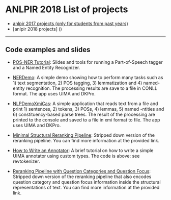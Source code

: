 # ANLPIR 2018 List of projects 
* [anlpir 2017 projects (only for students from past years)](https://docs.google.com/document/d/14h9ondHEcp2ZBe5-dvA6I0XGdo7tFs0qNWH8X9w-fiY)
* [anlpir 2018 projects] ()

---

## Code examples and slides

* [POS-NER Tutorial](https://github.com/mnicosia/anlpir-2016/tree/master/pos-ner): Slides and tools for running a Part-of-Speech tagger and a Named Entity Recognizer.

* [NERDemo](https://github.com/Anton87/NERDemo/wiki/NERDemo): A simple demo showing how to perform many tasks such as 1) text segmentation, 2) POS tagging, 3) lemmatization and 4) named-entity recognition. The processing results are save to a file in CONLL format. The app uses UIMA and DKPro.

* [NLPDemoXmiCas](https://github.com/Anton87/NERDemo/wiki/NLPDemoXmiWriter): A simple application that reads text from a file and print 1) sentences, 2) tokens, 3) POSs, 4) lemmas,  5) named -ntities and 6) constituency-based parse trees. The result of the processing are printed to the console and saved to a file in xmi format to file. The app uses UIMA and DKPro.

* [Minimal Structural Reranking Pipeline](https://github.com/mnicosia/minimalpipeline): Stripped down version of the reranking pipeline. You can find more information at the provided link.

* [How to Write an Annotator](https://github.com/mnicosia/minimalpipeline/wiki/How-to-write-an-annotator): A brief tutorial on how to write a simple UIMA annotator using custom types. The code is above: see revtokenizer. 

* [Reranking Pipeline with Question Categories and Question Focus](https://github.com/ktymoshenko/minimalpipeline): Stripped down version of the reranking pipeline that also encodes question category and question focus information inside the structural representations of text. You can find more information at the provided link.